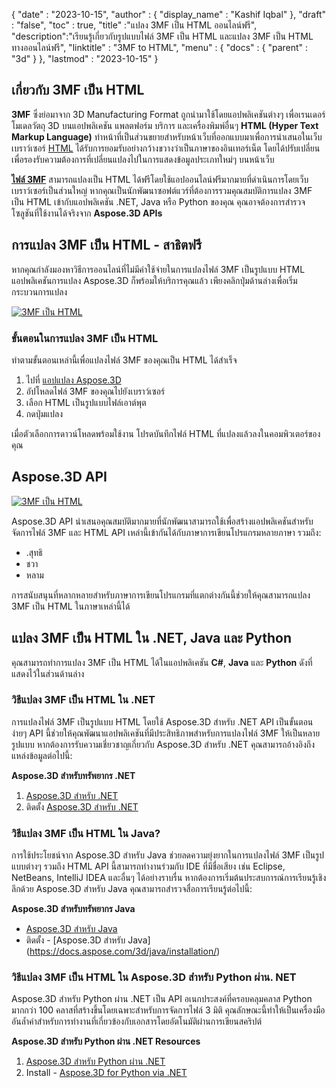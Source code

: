 {
  "date" : "2023-10-15",
  "author" : {
    "display_name" : "Kashif Iqbal"
},
  "draft" : "false",
  "toc" : true,
  "title" :"แปลง 3MF เป็น HTML ออนไลน์ฟรี",
  "description":"เรียนรู้เกี่ยวกับรูปแบบไฟล์ 3MF เป็น HTML และแปลง 3MF เป็น HTML ทางออนไลน์ฟรี",
  "linktitle" : "3MF to HTML",
  "menu" : {
    "docs" : {
      "parent" : "3d"
}
},
  "lastmod" : "2023-10-15"
}

## เกี่ยวกับ 3MF เป็น HTML

**3MF** ซึ่งย่อมาจาก 3D Manufacturing Format ถูกนำมาใช้โดยแอปพลิเคชันต่างๆ เพื่อเรนเดอร์โมเดลวัตถุ 3D บนแอปพลิเคชัน แพลตฟอร์ม บริการ และเครื่องพิมพ์อื่นๆ **HTML (Hyper Text Markup Language)** ทำหน้าที่เป็นส่วนขยายสำหรับหน้าเว็บที่ออกแบบมาเพื่อการนำเสนอในเว็บเบราว์เซอร์ [HTML](/th/web/html/) ได้รับการยอมรับอย่างกว้างขวางว่าเป็นภาษาของอินเทอร์เน็ต โดยได้ปรับเปลี่ยนเพื่อรองรับความต้องการที่เปลี่ยนแปลงไปในการแสดงข้อมูลประเภทใหม่ๆ บนหน้าเว็บ

**[ไฟล์ 3MF](/th/3d/3mf/)** สามารถแปลงเป็น HTML ได้ฟรีโดยใช้แอปออนไลน์ฟรีมากมายที่ดำเนินการโดยเว็บเบราว์เซอร์เป็นส่วนใหญ่ หากคุณเป็นนักพัฒนาซอฟต์แวร์ที่ต้องการรวมคุณสมบัติการแปลง 3MF เป็น HTML เข้ากับแอปพลิเคชัน .NET, Java หรือ Python ของคุณ คุณอาจต้องการสำรวจโซลูชันที่ใช้งานได้จริงจาก **Aspose.3D APIs**

## การแปลง 3MF เป็น HTML - สาธิตฟรี

หากคุณกำลังมองหาวิธีการออนไลน์ที่ไม่มีค่าใช้จ่ายในการแปลงไฟล์ 3MF เป็นรูปแบบ HTML แอปพลิเคชันการแปลง Aspose.3D ก็พร้อมให้บริการคุณแล้ว เพียงคลิกปุ่มด้านล่างเพื่อเริ่มกระบวนการแปลง

[![3MF เป็น HTML](../3mf-to-html.png)](https://products.aspose.app/3d/conversion/)

### ขั้นตอนในการแปลง 3MF เป็น HTML

ทำตามขั้นตอนเหล่านี้เพื่อแปลงไฟล์ 3MF ของคุณเป็น HTML ได้สำเร็จ

1. ไปที่ [แอปแปลง Aspose.3D](https://products.aspose.app/3d/conversion/)
1. อัปโหลดไฟล์ 3MF ของคุณไปยังเบราว์เซอร์
1. เลือก HTML เป็นรูปแบบไฟล์เอาต์พุต
1. กดปุ่มแปลง

เมื่อตัวเลือกการดาวน์โหลดพร้อมใช้งาน โปรดบันทึกไฟล์ HTML ที่แปลงแล้วลงในคอมพิวเตอร์ของคุณ

## Aspose.3D API

[![3MF เป็น HTML](../try-aspose-3d.png)](https://products.aspose.com/3d/)

Aspose.3D API นำเสนอคุณสมบัติมากมายที่นักพัฒนาสามารถใช้เพื่อสร้างแอปพลิเคชันสำหรับจัดการไฟล์ 3MF และ HTML API เหล่านี้เข้ากันได้กับภาษาการเขียนโปรแกรมหลายภาษา รวมถึง:

* .สุทธิ
* ชวา
* หลาม

การสนับสนุนที่หลากหลายสำหรับภาษาการเขียนโปรแกรมที่แตกต่างกันนี้ช่วยให้คุณสามารถแปลง 3MF เป็น HTML ในภาษาเหล่านี้ได้

## แปลง 3MF เป็น HTML ใน .NET, Java และ Python

คุณสามารถทำการแปลง 3MF เป็น HTML ได้ในแอปพลิเคชัน **C#**, **Java** และ **Python** ดังที่แสดงไว้ในส่วนด้านล่าง

### วิธีแปลง 3MF เป็น HTML ใน .NET

การแปลงไฟล์ 3MF เป็นรูปแบบ HTML โดยใช้ Aspose.3D สำหรับ .NET API เป็นขั้นตอนง่ายๆ API นี้ช่วยให้คุณพัฒนาแอปพลิเคชันที่มีประสิทธิภาพสำหรับการแปลงไฟล์ 3MF ให้เป็นหลายรูปแบบ หากต้องการรับความเชี่ยวชาญเกี่ยวกับ Aspose.3D สำหรับ .NET คุณสามารถอ้างอิงถึงแหล่งข้อมูลต่อไปนี้:

**Aspose.3D สำหรับทรัพยากร .NET**

1. [Aspose.3D สำหรับ .NET](https://products.aspose.com/3d/net/)
1. ติดตั้ง [Aspose.3D สำหรับ .NET](https://docs.aspose.com/3d/net/installation/)

### วิธีแปลง 3MF เป็น HTML ใน Java?

การใช้ประโยชน์จาก Aspose.3D สำหรับ Java ช่วยลดความยุ่งยากในการแปลงไฟล์ 3MF เป็นรูปแบบต่างๆ รวมถึง HTML API นี้สามารถทำงานร่วมกับ IDE ที่มีชื่อเสียง เช่น Eclipse, NetBeans, IntelliJ IDEA และอื่นๆ ได้อย่างราบรื่น หากต้องการเริ่มต้นประสบการณ์การเรียนรู้เชิงลึกด้วย Aspose.3D สำหรับ Java คุณสามารถสำรวจสื่อการเรียนรู้ต่อไปนี้:

**Aspose.3D สำหรับทรัพยากร Java**

* [Aspose.3D สำหรับ Java](https://products.aspose.com/3d/java/)
* ติดตั้ง - [Aspose.3D สำหรับ Java] (https://docs.aspose.com/3d/java/installation/)

### วิธีแปลง 3MF เป็น HTML ใน Aspose.3D สำหรับ Python ผ่าน. NET

Aspose.3D สำหรับ Python ผ่าน .NET เป็น API อเนกประสงค์ที่ครอบคลุมคลาส Python มากกว่า 100 คลาสที่สร้างขึ้นโดยเฉพาะสำหรับการจัดการไฟล์ 3 มิติ คุณลักษณะนี้ทำให้เป็นเครื่องมืออันล้ำค่าสำหรับการทำงานที่เกี่ยวข้องกับเอกสารโดยอัตโนมัติผ่านการเขียนสคริปต์

**Aspose.3D สำหรับ Python ผ่าน .NET Resources**

1. [Aspose.3D สำหรับ Python ผ่าน .NET](https://products.aspose.com/3d/python-net/)
1. Install - [Aspose.3D for Python via .NET](https://releases.aspose.com/3d/python-net/)
